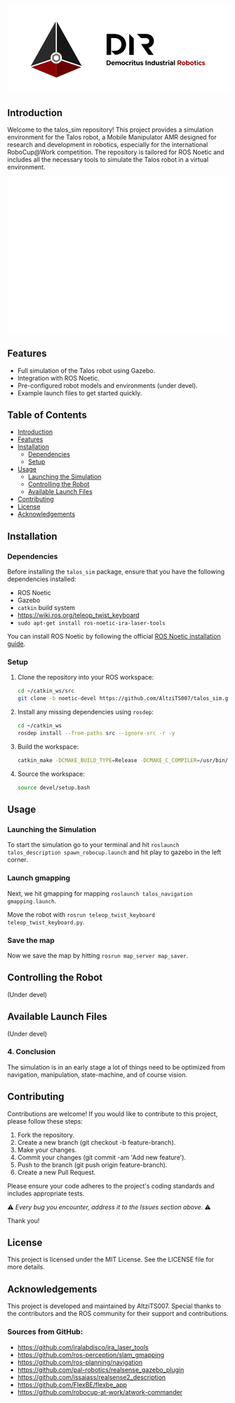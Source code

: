 <img title="D.I.R." alt="Alt text" src="/images/dir_horizontal.png">

## Introduction
Welcome to the talos_sim repository! This project provides a simulation environment for the Talos robot, a Mobile Manipulator AMR designed for research and development in robotics, especially for the international RoboCup@Work competition. The repository is tailored for ROS Noetic and includes all the necessary tools to simulate the Talos robot in a virtual environment.

<img title="D.I.R. TALOS" alt="Alt text" src="/images/talos_INVERTED.png">

## Features
- Full simulation of the Talos robot using Gazebo.
- Integration with ROS Noetic.
- Pre-configured robot models and environments (under devel).
- Example launch files to get started quickly.

## Table of Contents

- [Introduction](#introduction)
- [Features](#features)
- [Installation](#installation)
  - [Dependencies](#dependencies)
  - [Setup](#setup)
- [Usage](#usage)
  - [Launching the Simulation](#launching-the-simulation)
  - [Controlling the Robot](#controlling-the-robot)
  - [Available Launch Files](#available-launch-files)
- [Contributing](#contributing)
- [License](#license)
- [Acknowledgements](#acknowledgements)

## Installation

### Dependencies

Before installing the `talos_sim` package, ensure that you have the following dependencies installed:

- ROS Noetic
- Gazebo
- `catkin` build system
- https://wiki.ros.org/teleop_twist_keyboard
- ```sudo apt-get install ros-noetic-ira-laser-tools```


You can install ROS Noetic by following the official [ROS Noetic installation guide](http://wiki.ros.org/noetic/Installation).

### Setup

1. Clone the repository into your ROS workspace:

    ```bash
    cd ~/catkin_ws/src
    git clone -b noetic-devel https://github.com/AltziTS007/talos_sim.git
    ```
2. Install any missing dependencies using `rosdep`:

    ```bash
    cd ~/catkin_ws
    rosdep install --from-paths src --ignore-src -r -y
    ```
3. Build the workspace:

    ```bash
    catkin_make -DCMAKE_BUILD_TYPE=Release -DCMAKE_C_COMPILER=/usr/bin/gcc-8
    ```

4. Source the workspace:

    ```bash
    source devel/setup.bash
    ```

## Usage

### Launching the Simulation

To start the simulation go to your terminal and hit ```roslaunch talos_description spawn_robocup.launch``` and hit play to gazebo in the left corner.

### Launch gmapping

Next, we hit gmapping for mapping ```roslaunch talos_navigation gmapping.launch```.

Move the robot with ```rosrun teleop_twist_keyboard teleop_twist_keyboard.py```.

### Save the map

Now we save the map by hitting ```rosrun map_server map_saver```.


## Controlling the Robot
(Under devel)

## Available Launch Files
(Under devel)

### 4. Conclusion

The simulation is in an early stage a lot of things need to be optimized from navigation, manipulation, state-machine, and of course vision. 


## Contributing

Contributions are welcome! If you would like to contribute to this project, please follow these steps:

1. Fork the repository.
2. Create a new branch (git checkout -b feature-branch).
3. Make your changes.
4. Commit your changes (git commit -am 'Add new feature').
5. Push to the branch (git push origin feature-branch).
6. Create a new Pull Request.

Please ensure your code adheres to the project's coding standards and includes appropriate tests.

:warning: *Every bug you encounter, address it to the Issues section above.* :warning:

Thank you!

## License
This project is licensed under the MIT License. See the LICENSE file for more details.

## Acknowledgements
This project is developed and maintained by AltziTS007. Special thanks to the contributors and the ROS community for their support and contributions.

### Sources from GitHub:

- https://github.com/iralabdisco/ira_laser_tools
- https://github.com/ros-perception/slam_gmapping
- https://github.com/ros-planning/navigation
- https://github.com/pal-robotics/realsense_gazebo_plugin
- https://github.com/issaiass/realsense2_description
- https://github.com/FlexBE/flexbe_app
- https://github.com/robocup-at-work/atwork-commander

